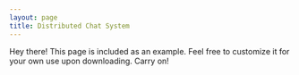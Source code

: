 ```yaml
---
layout: page
title: Distributed Chat System 
---
```


<p class="message">
  Hey there! This page is included as an example. Feel free to customize it for your own use upon downloading. Carry on!
</p>


